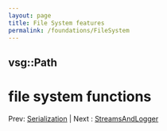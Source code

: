 ```yaml
---
layout: page
title: File System features
permalink: /foundations/FileSystem
---
```


## vsg::Path

# file system functions

Prev: [Serialization](Serialization.md) | Next : [StreamsAndLogger](StreamsAndLogger.md)

